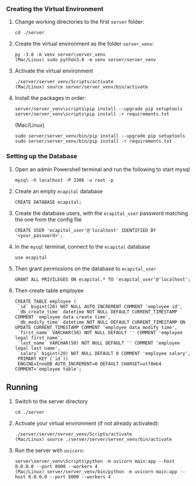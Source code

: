 
### Creating the Virtual Environment

1. Change working directories to the first `server` folder:

   ```
   cd ./server
   ```

1. Create the virtual environment as the folder `server_venv`:

   ```
   py -3.8 -m venv server\server_venv
   (Mac/Linux) sudo python3.8 -m venv server/server_venv
   ```

1. Activate the virtual environment

   ```
   ./server/server_venv/Scripts/activate
   (Mac/Linux) source server/server_venv/bin/activate
   ```

1. Install the packages in order:
   ```
   server/server_venv\scripts\pip install --upgrade pip setuptools
   server/server_venv\scripts\pip install -r requirements.txt
   ```
   (Mac/Linux)
   ```
   sudo server/server_venv/bin/pip install --upgrade pip setuptools
   sudo server/server_venv/bin/pip install -r requirements.txt
   ```


### Setting up the Database

1. Open an admin Powershell terminal and run the following to start mysql

   ```
   mysql -h localhost -P 3306 -u root -p
   ```

1. Create an empty `ecapital` database

   ```
   CREATE DATABASE ecapital;
   ```

1. Create the database users, with the `ecapital_user` password matching the one from the config file

   ```
   CREATE USER 'ecapital_user'@'localhost' IDENTIFIED BY '<your_password>';
   ```

1. In the `mysql` terminal, connect to the `ecapital` database

   ```
   use ecapital
   ```

1. Then grant permissions on the database to `ecapital_user`
   ```
   GRANT ALL PRIVILEGES ON ecapital.* TO 'ecapital_user'@'localhost';
   ```

1. Then create table employee
   ```
   CREATE TABLE employee (
    `id` bigint(20) NOT NULL AUTO_INCREMENT COMMENT 'employee id',
    `db_create_time` datetime NOT NULL DEFAULT CURRENT_TIMESTAMP COMMENT 'employee data create time',
    `db_modify_time` datetime NOT NULL DEFAULT CURRENT_TIMESTAMP ON UPDATE CURRENT_TIMESTAMP COMMENT 'employee data modify time',
    `first_name` VARCHAR(50) NOT NULL DEFAULT '' COMMENT 'employee legal first name',
    `last_name` VARCHAR(50) NOT NULL DEFAULT '' COMMENT 'employee legal last name',
    `salary` bigint(20) NOT NULL DEFAULT 0 COMMENT 'employee salary',
    PRIMARY KEY (`id`)) 
    ENGINE=InnoDB AUTO_INCREMENT=0 DEFAULT CHARSET=utf8mb4 COMMENT='employee table';

   ```



## Running

1. Switch to the server directory
   ```
   cd ./server
   ```

1. Activate your virtual environment (if not already activated):

   ```
   ./server/server/server_venv/Scripts/activate
   (Mac/Linux) source ./server/server/server_venv/bin/activate
   ```

1. Run the server with `uvicorn`:

   ```
   server\server_venv\Scripts\python -m uvicorn main:app --host 0.0.0.0 --port 8000 --workers 4
   (Mac/Linux) server/server_venv/bin/python -m uvicorn main:app --host 0.0.0.0 --port 8000 --workers 4
   ```
